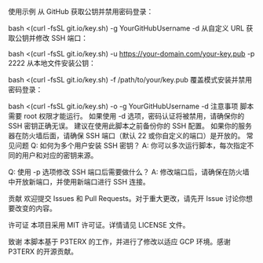 使用示例
从 GitHub 获取公钥并禁用密码登录：

bash <(curl -fsSL git.io/key.sh) -g YourGitHubUsername -d
从自定义 URL 获取公钥并修改 SSH 端口：

bash <(curl -fsSL git.io/key.sh) -u https://your-domain.com/your-key.pub -p 2222
从本地文件安装公钥：

bash <(curl -fsSL git.io/key.sh) -f /path/to/your/key.pub
覆盖模式安装并禁用密码登录：

bash <(curl -fsSL git.io/key.sh) -o -g YourGitHubUsername -d
注意事项
脚本需要 root 权限才能运行。
如果使用 -d 选项，密码认证将被禁用，请确保你的 SSH 密钥正确无误。
建议在使用此脚本之前备份你的 SSH 配置。
如果你的服务器在防火墙后面，请确保 SSH 端口（默认 22 或你自定义的端口）是开放的。
常见问题
Q: 如何为多个用户安装 SSH 密钥？
A: 你可以多次运行脚本，每次指定不同的用户和对应的密钥来源。

Q: 使用 -p 选项修改 SSH 端口后需要做什么？
A: 修改端口后，请确保在防火墙中开放新端口，并使用新端口进行 SSH 连接。

贡献
欢迎提交 Issues 和 Pull Requests。对于重大更改，请先开 Issue 讨论你想要改变的内容。

许可证
本项目采用 MIT 许可证。详情请见 LICENSE 文件。

致谢
本脚本基于 P3TERX 的工作，并进行了修改以适应 GCP 环境。感谢 P3TERX 的开源贡献。

